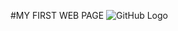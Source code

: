 #MY FIRST WEB PAGE
![GitHub Logo](/home/shivam/Downloads/the_avengers___captain_america_and_thor-wallpaper-1366x768.jpg)


